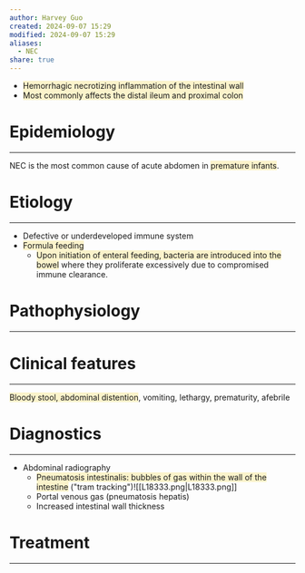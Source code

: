 ```yaml
---
author: Harvey Guo
created: 2024-09-07 15:29
modified: 2024-09-07 15:29
aliases:
  - NEC
share: true
---
```

- <span style="background:rgba(240, 200, 0, 0.2)">Hemorrhagic necrotizing inflammation of the intestinal wall</span>
- <span style="background:rgba(240, 200, 0, 0.2)">Most commonly affects the distal ileum and proximal colon</span>
# Epidemiology
---
NEC is the most common cause of acute abdomen in <span style="background:rgba(240, 200, 0, 0.2)">premature infants</span>.

# Etiology
---
- Defective or underdeveloped immune system
- <span style="background:rgba(240, 200, 0, 0.2)">Formula feeding</span>
	- <span style="background:rgba(240, 200, 0, 0.2)">Upon initiation of enteral feeding, bacteria are introduced into the bowel</span> where they proliferate excessively due to compromised immune clearance.

# Pathophysiology
---


# Clinical features
---
<span style="background:rgba(240, 200, 0, 0.2)">Bloody stool, abdominal distention</span>, vomiting, lethargy, prematurity, afebrile

# Diagnostics
---
- Abdominal radiography
	- <span style="background:rgba(240, 200, 0, 0.2)">Pneumatosis intestinalis: bubbles of gas within the wall of the intestine</span> ("tram tracking")![[L18333.png|L18333.png]]
	- Portal venous gas (pneumatosis hepatis) 
	- Increased intestinal wall thickness

# Treatment
---


